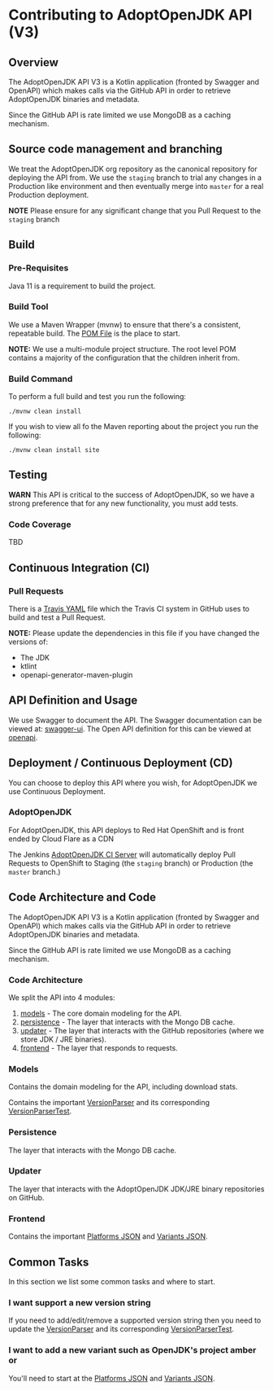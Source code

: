 # Contributing to AdoptOpenJDK API (V3)

## Overview

The AdoptOpenJDK API V3 is a Kotlin application (fronted by Swagger and OpenAPI) which makes 
calls via the GitHub API in order to retrieve AdoptOpenJDK binaries and metadata.

Since the GitHub API is rate limited we use MongoDB as a caching mechanism.

## Source code management and branching

We treat the AdoptOpenJDK org repository as the canonical repository for deploying the API from. 
We use the `staging` branch to trial any changes in a Production like environment and then 
eventually merge into `master` for a real Production deployment.

**NOTE** Please ensure for any significant change that you Pull Request to the `staging` branch 

## Build

### Pre-Requisites

Java 11 is a requirement to build the project.

### Build Tool

We use a Maven Wrapper (mvnw) to ensure that there's a consistent, repeatable build. The 
[POM File](./pom.xml) is the place to start.

**NOTE:** We use a multi-module project structure. The root level POM contains a majority 
of the configuration that the children inherit from. 

### Build Command

To perform a full build and test you run the following:

`./mvnw clean install`

If you wish to view all fo the Maven reporting about the project you run the following:

`./mvnw clean install site`

## Testing

**WARN** This API is critical to the success of AdoptOpenJDK, so we have a strong preference that 
for any new functionality, you must add tests. 

### Code Coverage

TBD

## Continuous Integration (CI)

### Pull Requests

There is a [Travis YAML](.github\workflows\build.yml) file which the Travis CI 
system in GitHub uses to build and test a Pull Request.

**NOTE:** Please update the dependencies in this file if you have changed the versions of:
 
* The JDK
* ktlint
* openapi-generator-maven-plugin  

## API Definition and Usage

We use Swagger to document the API. The Swagger documentation can be viewed at: [swagger-ui](https://api.adoptopenjdk.net/swagger-ui). 
The Open API definition for this can be viewed at [openapi](https://api.adoptopenjdk.net/openapi).

## Deployment / Continuous Deployment (CD)

You can choose to deploy this API where you wish, for AdoptOpenJDK we use Continuous Deployment.

### AdoptOpenJDK

For AdoptOpenJDK, this API deploys to Red Hat OpenShift and is front ended by Cloud Flare as a CDN

The Jenkins [AdoptOpenJDK CI Server](https://ci.adoptopenjdk.net) will automatically 
deploy Pull Requests to OpenShift to Staging (the `staging` branch) or Production (the `master` branch.)

## Code Architecture and Code

The AdoptOpenJDK API V3 is a Kotlin application (fronted by Swagger and OpenAPI) which makes 
calls via the GitHub API in order to retrieve AdoptOpenJDK binaries and metadata.

Since the GitHub API is rate limited we use MongoDB as a caching mechanism.

### Code Architecture

We split the API into 4 modules:

1. [models](adoptopenjdk-api-v3-models) - The core domain modeling for the API.
2. [persistence](adoptopenjdk-api-v3-persistence) - The layer that interacts with the Mongo DB cache.
3. [updater](adoptopenjdk-api-v3-updater) - The layer that interacts with the GitHub repositories (where we store JDK / JRE binaries). 
4. [frontend](adoptopenjdk-api-v3-frontend) - The layer that responds to requests.

### Models

Contains the domain modeling for the API, including download stats.

Contains the important [VersionParser](adoptopenjdk-api-v3-models/src/main/kotlin/net/adoptopenjdk/api/v3/parser/VersionParser.kt) and 
its corresponding [VersionParserTest](adoptopenjdk-api-v3-models/src/test/kotlin/net/adoptopenjdk/api/VersionParserTest.kt).

### Persistence

The layer that interacts with the Mongo DB cache.

### Updater

The layer that interacts with the AdoptOpenJDK JDK/JRE binary repositories on GitHub.

### Frontend

Contains the important [Platforms JSON](adoptopenjdk-api-v3-frontend/src/main/resources/JSON/platforms.json) and 
[Variants JSON](adoptopenjdk-api-v3-frontend/src/main/resources/JSON/variants.json).

## Common Tasks

In this section we list some common tasks and where to start.

### I want support a new version string

If you need to add/edit/remove a supported version string then you need to update the [VersionParser](adoptopenjdk-api-v3-models/src/main/kotlin/net/adoptopenjdk/api/v3/parser/VersionParser.kt) and 
its corresponding [VersionParserTest](adoptopenjdk-api-v3-models/src/test/kotlin/net/adoptopenjdk/api/VersionParserTest.kt).

### I want to add a new variant such as OpenJDK's project amber or 

You'll need to start at the [Platforms JSON](adoptopenjdk-api-v3-frontend/src/main/resources/JSON/platforms.json) and 
[Variants JSON](adoptopenjdk-api-v3-frontend/src/main/resources/JSON/variants.json).
